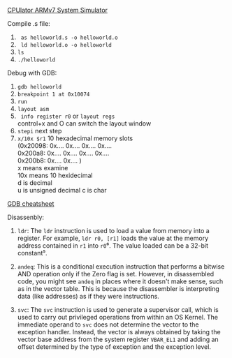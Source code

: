 [CPUlator ARMv7 System Simulator](https://cpulator.01xz.net/?sys=arm)    

Compile  .s file:
1. ``` as helloworld.s -o helloworld.o```
2. ``` ld helloworld.o -o helloworld```
3. ```ls```
4. ```./helloworld```

Debug with GDB:
1. ```gdb helloworld```
2. ```breakpoint 1 at 0x10074```
3. ```run```
4. ```layout asm```
5. ``` info register r0``` or ```layout regs```  
control+x and O can switch the layout window
6. ```stepi```  next step
7. ```x/10x $r1``` 10 hexadecimal memory slots  
(0x20098: 0x.... 0x.... 0x.... 0x....  
0x200a8: 0x.... 0x.... 0x.... 0x....  
0x200b8: 0x.... 0x....  )  
x means examine   
10x means 10 hexidecimal  
d is decimal  
u is unsigned decimal
c is char

[GDB cheatsheet](https://eecs370.github.io/resources/gdb_refcard.pdf)  



Disassenbly:
1. `ldr`: The `ldr` instruction is used to load a value from memory into a register. For example, `ldr r0, [r1]` loads the value at the memory address contained in `r1` into `r0`⁶. The value loaded can be a 32-bit constant⁵.

2. `andeq`: This is a conditional execution instruction that performs a bitwise AND operation only if the Zero flag is set. However, in disassembled code, you might see `andeq` in places where it doesn't make sense, such as in the vector table. This is because the disassembler is interpreting data (like addresses) as if they were instructions.

3. `svc`: The `svc` instruction is used to generate a supervisor call, which is used to carry out privileged operations from within an OS Kernel. The immediate operand to `svc` does not determine the vector to the exception handler. Instead, the vector is always obtained by taking the vector base address from the system register `VBAR_EL1` and adding an offset determined by the type of exception and the exception level.
